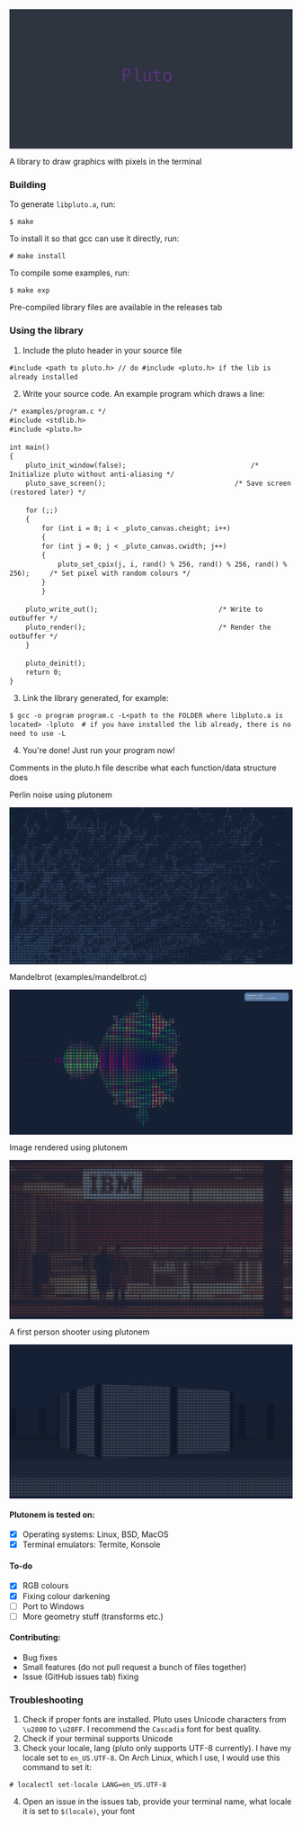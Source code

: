 <img src="screenshots/pluto.png" align="center">

<p> A library to draw graphics with pixels in the terminal </p>

### Building
To generate `libpluto.a`, run:
```
$ make
```
To install it so that gcc can use it directly, run:
```
# make install
```
To compile some examples, run:
```
$ make exp
```
Pre-compiled library files are available in the releases tab

### Using the library

1. Include the pluto header in your source file
```
#include <path to pluto.h> // do #include <pluto.h> if the lib is already installed
```

2. Write your source code. An example program which draws a line:
```
/* examples/program.c */
#include <stdlib.h>
#include <pluto.h>

int main()
{
    pluto_init_window(false);								/* Initialize pluto without anti-aliasing */
    pluto_save_screen();								/* Save screen (restored later) */

    for (;;)
    {
    	for (int i = 0; i < _pluto_canvas.cheight; i++)
    	{
	    for (int j = 0; j < _pluto_canvas.cwidth; j++)
	    {
	    	pluto_set_cpix(j, i, rand() % 256, rand() % 256, rand() % 256);		/* Set pixel with random colours */
	    }
    	}

	pluto_write_out();								/* Write to outbuffer */
	pluto_render();									/* Render the outbuffer */
    }

    pluto_deinit();
    return 0;
}
```

3. Link the library generated, for example:
```
$ gcc -o program program.c -L<path to the FOLDER where libpluto.a is located> -lpluto  # if you have installed the lib already, there is no need to use -L
```

4. You're done! Just run your program now!

Comments in the pluto.h file describe what each function/data structure does

<p>Perlin noise using plutonem</p>
<img src="screenshots/perlin_noise.png" align="center">
<br>
<p>Mandelbrot (examples/mandelbrot.c)</p>
<img src="screenshots/mandelbrot.png" align="center">
<br>
<p>Image rendered using plutonem</p>
<img src="screenshots/image_viewer.png" align="center">
<br>
<p>A first person shooter using plutonem</p>
<img src="screenshots/fps.png" align="center">

#### Plutonem is tested on:
- [x] Operating systems: Linux, BSD, MacOS
- [x] Terminal emulators: Termite, Konsole

#### To-do
- [x] RGB colours
- [x] Fixing colour darkening
- [ ] Port to Windows
- [ ] More geometry stuff (transforms etc.)

#### Contributing:
- Bug fixes
- Small features (do not pull request a bunch of files together)
- Issue (GitHub issues tab) fixing

### Troubleshooting

1. Check if proper fonts are installed. Pluto uses Unicode characters from `\u2800` to `\u28FF`. I recommend the `Cascadia` font for best quality.
2. Check if your terminal supports Unicode
3. Check your locale, lang (pluto only supports UTF-8 currently). I have my locale set to `en_US.UTF-8`. On Arch Linux, which I use, I would use this command to set it:
```
# localectl set-locale LANG=en_US.UTF-8
```
4. Open an issue in the issues tab, provide your terminal name, what locale it is set to `$(locale)`, your font
